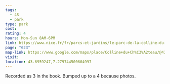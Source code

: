 ```yaml
---
tags:
  - 4S
  - park
type: park
cost: 
rating: 4
hours: Mon-Sun 8AM-6PM
link: https://www.nice.fr/fr/parcs-et-jardins/le-parc-de-la-colline-du-chateau
page: "623"
map-link: https://www.google.com/maps/place/Colline+du+Ch%C3%A2teau/@43.6935957,7.2729485,15.29z/data=!4m6!3m5!1s0x12cdd0010552baf3:0xafa55439b0a50bee!8m2!3d43.6959352!4d7.2796601!16s%2Fg%2F122jqvn4?entry=ttu&g_ep=EgoyMDI0MTAwNy4xIKXMDSoASAFQAw%3D%3D
visit: 
location: 43.6959247,7.279744500604997
---
```

Recorded as 3 in the book. Bumped up to a 4 because photos.